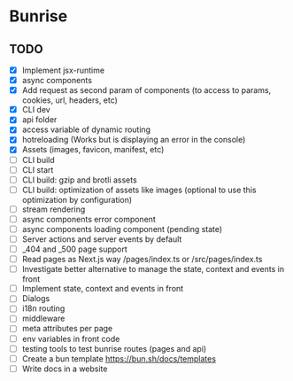 # Bunrise

## TODO

- [x] Implement jsx-runtime
- [x] async components
- [x] Add request as second param of components (to access to params, cookies, url, headers, etc)
- [x] CLI dev
- [x] api folder
- [x] access variable of dynamic routing
- [x] hotreloading (Works but is displaying an error in the console)
- [x] Assets (images, favicon, manifest, etc)
- [ ] CLI build
- [ ] CLI start
- [ ] CLI build: gzip and brotli assets
- [ ] CLI build: optimization of assets like images (optional to use this optimization by configuration)
- [ ] stream rendering
- [ ] async components error component
- [ ] async components loading component (pending state)
- [ ] Server actions and server events by default
- [ ] \_404 and \_500 page support
- [ ] Read pages as Next.js way /pages/index.ts or /src/pages/index.ts
- [ ] Investigate better alternative to manage the state, context and events in front
- [ ] Implement state, context and events in front
- [ ] Dialogs
- [ ] i18n routing
- [ ] middleware
- [ ] meta attributes per page
- [ ] env variables in front code
- [ ] testing tools to test bunrise routes (pages and api)
- [ ] Create a bun template https://bun.sh/docs/templates
- [ ] Write docs in a website

